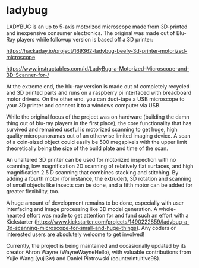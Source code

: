 # ladybug

LADYBUG is an up to 5-axis motorized microscope made from 3D-printed and inexpensive consumer electronics. The original was made out of Blu-Ray players while followup version is based off a 3D printer:

https://hackaday.io/project/169362-ladybug-beefy-3d-printer-motorized-microscope

https://www.instructables.com/id/LadyBug-a-Motorized-Microscope-and-3D-Scanner-for-/

At the extreme end, the blu-ray version is made out of completely recycled and 3D printed parts and runs on a raspberry pi interfaced with breadboard motor drivers. On the other end, you can duct-tape a USB microscope to your 3D printer and connect it to a windows computer via USB. 

While the original focus of the project was on hardware (building the damn thing out of blu-ray players in the first place), the core functionality that has survived and remained useful is motorized scanning to get huge, high quality micropanoramas out of an otherwise limited imaging device. A scan of a coin-sized object could easily be 500 megapixels with the upper limit theoretically being the size of the build plate and time of the scan.

An unaltered 3D printer can be used for motorized inspection with no scanning, low magnification 2D scanning of relatively flat surfaces, and high magnification 2.5 D scanning that combines stacking and stitching. By adding a fourth motor (for instance, the extruder), 3D rotation and scanning of small objects like insects can be done, and a fifth motor can be added for greater flexibility, too. 

A huge amount of development remains to be done, especially with user interfacing and image processing like 3D model generation. A whole-hearted effort was made to get attention for and fund such an effort with a Kickstarter (https://www.kickstarter.com/projects/1490222859/ladybug-a-3d-scanning-microscope-for-small-and-huge-things). Any coders or interested users are absolutely welcome to get involved!

Currently, the project is being maintained and occasionally updated by its creator Ahron Wayne (WayneWayneHello), with valuable contributions from Yujie Wang (yuji3w) and Daniel Piotrowski (counterintuitive98). 
